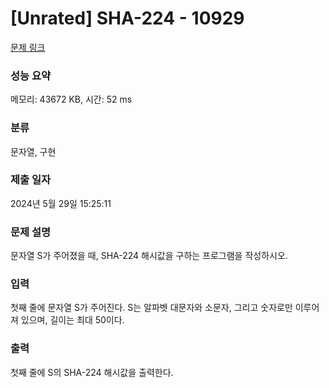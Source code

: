 # [Unrated] SHA-224 - 10929 

[문제 링크](https://www.acmicpc.net/problem/10929) 

### 성능 요약

메모리: 43672 KB, 시간: 52 ms

### 분류

문자열, 구현

### 제출 일자

2024년 5월 29일 15:25:11

### 문제 설명

<p>문자열 S가 주어졌을 때, SHA-224 해시값을 구하는 프로그램을 작성하시오.</p>

### 입력 

 <p>첫째 줄에 문자열 S가 주어진다. S는 알파벳 대문자와 소문자, 그리고 숫자로만 이루어져 있으며, 길이는 최대 50이다.</p>

### 출력 

 <p>첫째 줄에 S의 SHA-224 해시값을 출력한다.</p>

